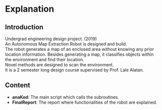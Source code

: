 # Explanation
## Introduction
Undergrad engineering design project. (2019) \
An Autonomous Map Extraction Robot is designed and build. \
The robot generates a map of an enclosed area without knowing any prior location information. Besides generating a map, it classifies objects within the environment and find their location. \
Novel methods are designed to scan the environment. \
It is a 2 semester long design course supervised by Prof. Lale Alatan.
## Content
* **anaKod**: The main script which calls the subroutines.
* **FinalReport**: The report where functionalities of the robot are explained.
